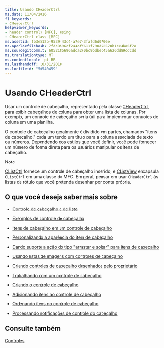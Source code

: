 ```yaml
---
title: Usando CHeaderCtrl
ms.date: 11/04/2016
f1_keywords:
- CHeaderCtrl
helpviewer_keywords:
- header controls [MFC], using
- CHeaderCtrl class [MFC]
ms.assetid: fb3e512b-9539-43c4-a7e7-3fafd6d0706e
ms.openlocfilehash: 7fde3596ef244afd611f790d62570b1ee4ba6f7a
ms.sourcegitcommit: 6052185696adca270bc9bdbec45a626dd89cdcdd
ms.translationtype: MT
ms.contentlocale: pt-BR
ms.lasthandoff: 10/31/2018
ms.locfileid: "50540459"
---
```

# <a name="using-cheaderctrl"></a>Usando CHeaderCtrl

Usar um controle de cabeçalho, representado pela classe [CHeaderCtrl](../mfc/reference/cheaderctrl-class.md), para exibir cabeçalhos de coluna para obter uma lista de colunas. Por exemplo, um controle de cabeçalho seria útil para implementar controles de coluna em uma planilha.

O controle de cabeçalho geralmente é dividido em partes, chamados "itens de cabeçalho," cada um tendo um título para a coluna associada de texto ou números. Dependendo dos estilos que você definir, você pode fornecer um número de forma direta para os usuários manipular os itens de cabeçalho.

> [!NOTE]
>  [CListCtrl](../mfc/reference/clistctrl-class.md) fornece um controle de cabeçalho inserido, e [CListView](../mfc/reference/clistview-class.md) encapsula `CListCtrl` em uma classe do MFC. Em geral, pensar em usar `CHeaderCtrl` às listas de rótulo que você pretenda desenhar por conta própria.

## <a name="what-do-you-want-to-know-more-about"></a>O que você deseja saber mais sobre

- [Controle de cabeçalho e de lista](../mfc/header-control-and-list-control.md)

- [Exemplos de controle de cabeçalho](../mfc/header-control-examples.md)

- [Itens de cabeçalho em um controle de cabeçalho](../mfc/header-items-in-a-header-control.md)

- [Personalizando a aparência do item de cabeçalho](../mfc/customizing-the-header-item-s-appearance.md)

- [Dando suporte a ação do tipo "arrastar e soltar" para itens de cabeçalho](../mfc/providing-drag-and-drop-support-for-header-items.md)

- [Usando listas de imagens com controles de cabeçalho](../mfc/using-image-lists-with-header-controls.md)

- [Criando controles de cabeçalho desenhados pelo proprietário](../mfc/making-owner-drawn-header-controls.md)

- [Trabalhando com um controle de cabeçalho](../mfc/working-with-a-header-control.md)

- [Criando o controle de cabeçalho](../mfc/creating-the-header-control.md)

- [Adicionando itens ao controle de cabeçalho](../mfc/adding-items-to-the-header-control.md)

- [Ordenando itens no controle de cabeçalho](../mfc/ordering-items-in-the-header-control.md)

- [Processando notificações de controle do cabeçalho](../mfc/processing-header-control-notifications.md)

## <a name="see-also"></a>Consulte também

[Controles](../mfc/controls-mfc.md)

